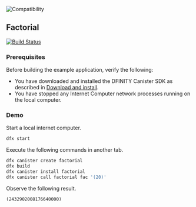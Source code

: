 ![Compatibility](https://img.shields.io/badge/compatibility-0.6.10-blue)

## Factorial

[![Build Status](https://travis-ci.org/dfinity-lab/examples.svg?branch=master)](https://travis-ci.org/dfinity-lab/examples?branch=master)

### Prerequisites

Before building the example application, verify the following:

* You have downloaded and installed the DFINITY Canister SDK as described in [Download and install](https://sdk.dfinity.org/docs/quickstart/quickstart.html#download-and-install).
* You have stopped any Internet Computer network processes running on the local computer.

### Demo

Start a local internet computer.

```bash
dfx start
```

Execute the following commands in another tab.

```bash
dfx canister create factorial
dfx build
dfx canister install factorial
dfx canister call factorial fac '(20)'
```

Observe the following result.

```
(2432902008176640000)
```
